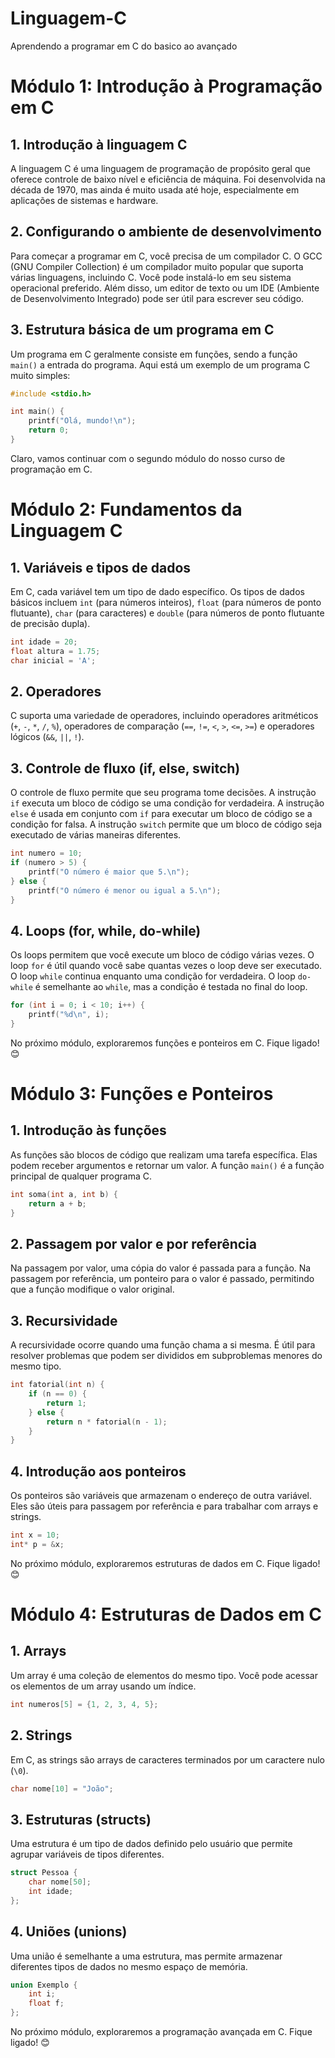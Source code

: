 # Linguagem-C
Aprendendo a programar em C do basico ao avançado

# Módulo 1: Introdução à Programação em C

## 1. Introdução à linguagem C
A linguagem C é uma linguagem de programação de propósito geral que oferece controle de baixo nível e eficiência de máquina. Foi desenvolvida na década de 1970, mas ainda é muito usada até hoje, especialmente em aplicações de sistemas e hardware.

## 2. Configurando o ambiente de desenvolvimento
Para começar a programar em C, você precisa de um compilador C. O GCC (GNU Compiler Collection) é um compilador muito popular que suporta várias linguagens, incluindo C. Você pode instalá-lo em seu sistema operacional preferido. Além disso, um editor de texto ou um IDE (Ambiente de Desenvolvimento Integrado) pode ser útil para escrever seu código.

## 3. Estrutura básica de um programa em C
Um programa em C geralmente consiste em funções, sendo a função `main()` a entrada do programa. Aqui está um exemplo de um programa C muito simples:

```c
#include <stdio.h>

int main() {
    printf("Olá, mundo!\n");
    return 0;
}
```

Claro, vamos continuar com o segundo módulo do nosso curso de programação em C.

# Módulo 2: Fundamentos da Linguagem C

## 1. Variáveis e tipos de dados
Em C, cada variável tem um tipo de dado específico. Os tipos de dados básicos incluem `int` (para números inteiros), `float` (para números de ponto flutuante), `char` (para caracteres) e `double` (para números de ponto flutuante de precisão dupla).

```c
int idade = 20;
float altura = 1.75;
char inicial = 'A';
```

## 2. Operadores
C suporta uma variedade de operadores, incluindo operadores aritméticos (`+`, `-`, `*`, `/`, `%`), operadores de comparação (`==`, `!=`, `<`, `>`, `<=`, `>=`) e operadores lógicos (`&&`, `||`, `!`).

## 3. Controle de fluxo (if, else, switch)
O controle de fluxo permite que seu programa tome decisões. A instrução `if` executa um bloco de código se uma condição for verdadeira. A instrução `else` é usada em conjunto com `if` para executar um bloco de código se a condição for falsa. A instrução `switch` permite que um bloco de código seja executado de várias maneiras diferentes.

```c
int numero = 10;
if (numero > 5) {
    printf("O número é maior que 5.\n");
} else {
    printf("O número é menor ou igual a 5.\n");
}
```

## 4. Loops (for, while, do-while)
Os loops permitem que você execute um bloco de código várias vezes. O loop `for` é útil quando você sabe quantas vezes o loop deve ser executado. O loop `while` continua enquanto uma condição for verdadeira. O loop `do-while` é semelhante ao `while`, mas a condição é testada no final do loop.

```c
for (int i = 0; i < 10; i++) {
    printf("%d\n", i);
}
```

No próximo módulo, exploraremos funções e ponteiros em C. Fique ligado! 😊

# Módulo 3: Funções e Ponteiros

## 1. Introdução às funções
As funções são blocos de código que realizam uma tarefa específica. Elas podem receber argumentos e retornar um valor. A função `main()` é a função principal de qualquer programa C.

```c
int soma(int a, int b) {
    return a + b;
}
```

## 2. Passagem por valor e por referência
Na passagem por valor, uma cópia do valor é passada para a função. Na passagem por referência, um ponteiro para o valor é passado, permitindo que a função modifique o valor original.

## 3. Recursividade
A recursividade ocorre quando uma função chama a si mesma. É útil para resolver problemas que podem ser divididos em subproblemas menores do mesmo tipo.

```c
int fatorial(int n) {
    if (n == 0) {
        return 1;
    } else {
        return n * fatorial(n - 1);
    }
}
```

## 4. Introdução aos ponteiros
Os ponteiros são variáveis que armazenam o endereço de outra variável. Eles são úteis para passagem por referência e para trabalhar com arrays e strings.

```c
int x = 10;
int* p = &x;
```

No próximo módulo, exploraremos estruturas de dados em C. Fique ligado! 😊

# Módulo 4: Estruturas de Dados em C

## 1. Arrays
Um array é uma coleção de elementos do mesmo tipo. Você pode acessar os elementos de um array usando um índice.

```c
int numeros[5] = {1, 2, 3, 4, 5};
```

## 2. Strings
Em C, as strings são arrays de caracteres terminados por um caractere nulo (`\0`).

```c
char nome[10] = "João";
```

## 3. Estruturas (structs)
Uma estrutura é um tipo de dados definido pelo usuário que permite agrupar variáveis de tipos diferentes.

```c
struct Pessoa {
    char nome[50];
    int idade;
};
```

## 4. Uniões (unions)
Uma união é semelhante a uma estrutura, mas permite armazenar diferentes tipos de dados no mesmo espaço de memória.

```c
union Exemplo {
    int i;
    float f;
};
```

No próximo módulo, exploraremos a programação avançada em C. Fique ligado! 😊
